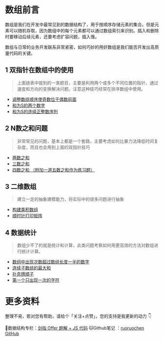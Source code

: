 # 数组前言

数组是我们在开发中最常见到的数据结构了，用于按顺序存储元素的集合。但是元素可以随机存取，因为数组中的每个元素都可以通过数组索引来识别。插入和删除时要移动后续元素，还要考虑扩容问题，插入慢。

数组与日常的业务开发联系非常紧密，如何巧妙的用好数组是我们能否开发出高质量代码的关键。
## 1 双指针在数组中的使用

> 上面链表中提到的一类题目，主要是利用两个或多个不同位置的指针，通过速度和方向的变换解决问题。注意这种技巧经常在排序数组中使用。

- [调整数组顺序使奇数位于偶数前面](http://www.conardli.top/docs/dataStructure/数组/调整数组顺序使奇数位于偶数前面.html)
- [和为S的两个数字](http://www.conardli.top/docs/dataStructure/数组/和为S的两个数字.html)
- [和为S的连续正整数序列](http://www.conardli.top/docs/dataStructure/数组/和为S的连续正整数序列.html)

## 2 N数之和问题

>非常常见的问题，基本上都是一个套路，主要考虑如何比暴力法降低时间复杂度，而且也会用到上面的双指针技巧

- [两数之和](http://www.conardli.top/docs/dataStructure/数组/两数之和.html)
- [三数之和](http://www.conardli.top/docs/dataStructure/数组/三数之和.html)
- [四数之和  （附加一道五数之和作为练习题）](http://www.conardli.top/docs/dataStructure/数组/四数之和.html)

## 3 二维数组

>建立一定的抽象建模能力，将实际中的很多问题进行抽象

- [构建乘积数组](http://www.conardli.top/docs/dataStructure/数组/构建乘积数组.html)
- [顺时针打印矩阵](http://www.conardli.top/docs/dataStructure/数组/顺时针打印矩阵.html)

## 4 数据统计

>数组少不了的就是统计和计算，此类问题考察如何用更高效的方法对数组进行统计计算。

- [数组中出现次数超过数组长度一半的数字](http://www.conardli.top/docs/dataStructure/数组/数组中出现次数超过数组长度一半的数字.html)
- [连续子数组的最大和](http://www.conardli.top/docs/dataStructure/数组/连续子数组的最大和.html)
- [扑克牌顺子](http://www.conardli.top/docs/dataStructure/数组/扑克牌顺子.html)
- [第一个只出现一次的字符](http://www.conardli.top/docs/dataStructure/数组/第一个只出现一次的字符.html)

# 更多资料

整理不易，若对您有帮助，请给个「关注+点赞」，您的支持是我更新的动力 👇

📖数据结构专栏：[剑指 Offer 题解 + JS 代码](https://blog.csdn.net/weixin_43786756/category_10716516.html) 
🐱Github笔记 ：[ruoruochen GitHub](https://github.com/ruoruochen/front-end-note)

